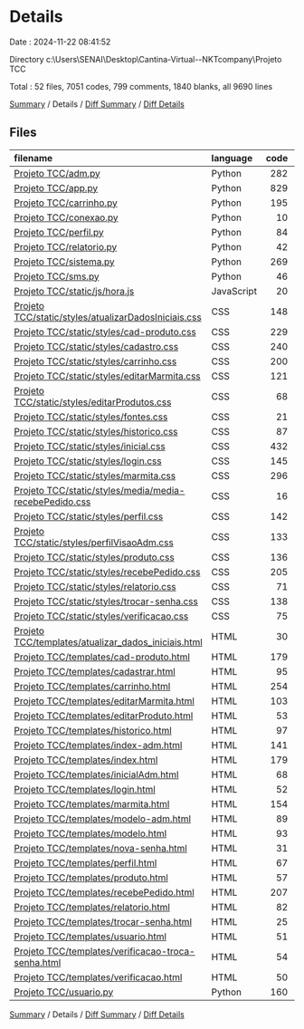 # Details

Date : 2024-11-22 08:41:52

Directory c:\\Users\\SENAI\\Desktop\\Cantina-Virtual--NKTcompany\\Projeto TCC

Total : 52 files,  7051 codes, 799 comments, 1840 blanks, all 9690 lines

[Summary](results.md) / Details / [Diff Summary](diff.md) / [Diff Details](diff-details.md)

## Files
| filename | language | code | comment | blank | total |
| :--- | :--- | ---: | ---: | ---: | ---: |
| [Projeto TCC/adm.py](/Projeto%20TCC/adm.py) | Python | 282 | 107 | 140 | 529 |
| [Projeto TCC/app.py](/Projeto%20TCC/app.py) | Python | 829 | 115 | 413 | 1,357 |
| [Projeto TCC/carrinho.py](/Projeto%20TCC/carrinho.py) | Python | 195 | 93 | 80 | 368 |
| [Projeto TCC/conexao.py](/Projeto%20TCC/conexao.py) | Python | 10 | 0 | 3 | 13 |
| [Projeto TCC/perfil.py](/Projeto%20TCC/perfil.py) | Python | 84 | 9 | 31 | 124 |
| [Projeto TCC/relatorio.py](/Projeto%20TCC/relatorio.py) | Python | 42 | 70 | 31 | 143 |
| [Projeto TCC/sistema.py](/Projeto%20TCC/sistema.py) | Python | 269 | 99 | 103 | 471 |
| [Projeto TCC/sms.py](/Projeto%20TCC/sms.py) | Python | 46 | 0 | 11 | 57 |
| [Projeto TCC/static/js/hora.js](/Projeto%20TCC/static/js/hora.js) | JavaScript | 20 | 5 | 8 | 33 |
| [Projeto TCC/static/styles/atualizarDadosIniciais.css](/Projeto%20TCC/static/styles/atualizarDadosIniciais.css) | CSS | 148 | 0 | 30 | 178 |
| [Projeto TCC/static/styles/cad-produto.css](/Projeto%20TCC/static/styles/cad-produto.css) | CSS | 229 | 14 | 53 | 296 |
| [Projeto TCC/static/styles/cadastro.css](/Projeto%20TCC/static/styles/cadastro.css) | CSS | 240 | 9 | 44 | 293 |
| [Projeto TCC/static/styles/carrinho.css](/Projeto%20TCC/static/styles/carrinho.css) | CSS | 200 | 25 | 38 | 263 |
| [Projeto TCC/static/styles/editarMarmita.css](/Projeto%20TCC/static/styles/editarMarmita.css) | CSS | 121 | 9 | 20 | 150 |
| [Projeto TCC/static/styles/editarProdutos.css](/Projeto%20TCC/static/styles/editarProdutos.css) | CSS | 68 | 3 | 11 | 82 |
| [Projeto TCC/static/styles/fontes.css](/Projeto%20TCC/static/styles/fontes.css) | CSS | 21 | 2 | 6 | 29 |
| [Projeto TCC/static/styles/historico.css](/Projeto%20TCC/static/styles/historico.css) | CSS | 87 | 0 | 21 | 108 |
| [Projeto TCC/static/styles/inicial.css](/Projeto%20TCC/static/styles/inicial.css) | CSS | 432 | 28 | 106 | 566 |
| [Projeto TCC/static/styles/login.css](/Projeto%20TCC/static/styles/login.css) | CSS | 145 | 1 | 32 | 178 |
| [Projeto TCC/static/styles/marmita.css](/Projeto%20TCC/static/styles/marmita.css) | CSS | 296 | 26 | 66 | 388 |
| [Projeto TCC/static/styles/media/media-recebePedido.css](/Projeto%20TCC/static/styles/media/media-recebePedido.css) | CSS | 16 | 0 | 10 | 26 |
| [Projeto TCC/static/styles/perfil.css](/Projeto%20TCC/static/styles/perfil.css) | CSS | 142 | 3 | 23 | 168 |
| [Projeto TCC/static/styles/perfilVisaoAdm.css](/Projeto%20TCC/static/styles/perfilVisaoAdm.css) | CSS | 133 | 8 | 24 | 165 |
| [Projeto TCC/static/styles/produto.css](/Projeto%20TCC/static/styles/produto.css) | CSS | 136 | 5 | 26 | 167 |
| [Projeto TCC/static/styles/recebePedido.css](/Projeto%20TCC/static/styles/recebePedido.css) | CSS | 205 | 6 | 37 | 248 |
| [Projeto TCC/static/styles/relatorio.css](/Projeto%20TCC/static/styles/relatorio.css) | CSS | 71 | 0 | 15 | 86 |
| [Projeto TCC/static/styles/trocar-senha.css](/Projeto%20TCC/static/styles/trocar-senha.css) | CSS | 138 | 0 | 29 | 167 |
| [Projeto TCC/static/styles/verificacao.css](/Projeto%20TCC/static/styles/verificacao.css) | CSS | 75 | 1 | 20 | 96 |
| [Projeto TCC/templates/atualizar_dados_iniciais.html](/Projeto%20TCC/templates/atualizar_dados_iniciais.html) | HTML | 30 | 0 | 6 | 36 |
| [Projeto TCC/templates/cad-produto.html](/Projeto%20TCC/templates/cad-produto.html) | HTML | 179 | 6 | 32 | 217 |
| [Projeto TCC/templates/cadastrar.html](/Projeto%20TCC/templates/cadastrar.html) | HTML | 95 | 1 | 15 | 111 |
| [Projeto TCC/templates/carrinho.html](/Projeto%20TCC/templates/carrinho.html) | HTML | 254 | 0 | 23 | 277 |
| [Projeto TCC/templates/editarMarmita.html](/Projeto%20TCC/templates/editarMarmita.html) | HTML | 103 | 3 | 14 | 120 |
| [Projeto TCC/templates/editarProduto.html](/Projeto%20TCC/templates/editarProduto.html) | HTML | 53 | 3 | 7 | 63 |
| [Projeto TCC/templates/historico.html](/Projeto%20TCC/templates/historico.html) | HTML | 97 | 1 | 21 | 119 |
| [Projeto TCC/templates/index-adm.html](/Projeto%20TCC/templates/index-adm.html) | HTML | 141 | 0 | 23 | 164 |
| [Projeto TCC/templates/index.html](/Projeto%20TCC/templates/index.html) | HTML | 179 | 4 | 23 | 206 |
| [Projeto TCC/templates/inicialAdm.html](/Projeto%20TCC/templates/inicialAdm.html) | HTML | 68 | 0 | 7 | 75 |
| [Projeto TCC/templates/login.html](/Projeto%20TCC/templates/login.html) | HTML | 52 | 0 | 16 | 68 |
| [Projeto TCC/templates/marmita.html](/Projeto%20TCC/templates/marmita.html) | HTML | 154 | 3 | 20 | 177 |
| [Projeto TCC/templates/modelo-adm.html](/Projeto%20TCC/templates/modelo-adm.html) | HTML | 89 | 2 | 18 | 109 |
| [Projeto TCC/templates/modelo.html](/Projeto%20TCC/templates/modelo.html) | HTML | 93 | 1 | 13 | 107 |
| [Projeto TCC/templates/nova-senha.html](/Projeto%20TCC/templates/nova-senha.html) | HTML | 31 | 0 | 6 | 37 |
| [Projeto TCC/templates/perfil.html](/Projeto%20TCC/templates/perfil.html) | HTML | 67 | 3 | 14 | 84 |
| [Projeto TCC/templates/produto.html](/Projeto%20TCC/templates/produto.html) | HTML | 57 | 14 | 13 | 84 |
| [Projeto TCC/templates/recebePedido.html](/Projeto%20TCC/templates/recebePedido.html) | HTML | 207 | 3 | 26 | 236 |
| [Projeto TCC/templates/relatorio.html](/Projeto%20TCC/templates/relatorio.html) | HTML | 82 | 0 | 12 | 94 |
| [Projeto TCC/templates/trocar-senha.html](/Projeto%20TCC/templates/trocar-senha.html) | HTML | 25 | 0 | 17 | 42 |
| [Projeto TCC/templates/usuario.html](/Projeto%20TCC/templates/usuario.html) | HTML | 51 | 2 | 4 | 57 |
| [Projeto TCC/templates/verificacao-troca-senha.html](/Projeto%20TCC/templates/verificacao-troca-senha.html) | HTML | 54 | 0 | 10 | 64 |
| [Projeto TCC/templates/verificacao.html](/Projeto%20TCC/templates/verificacao.html) | HTML | 50 | 0 | 11 | 61 |
| [Projeto TCC/usuario.py](/Projeto%20TCC/usuario.py) | Python | 160 | 115 | 58 | 333 |

[Summary](results.md) / Details / [Diff Summary](diff.md) / [Diff Details](diff-details.md)